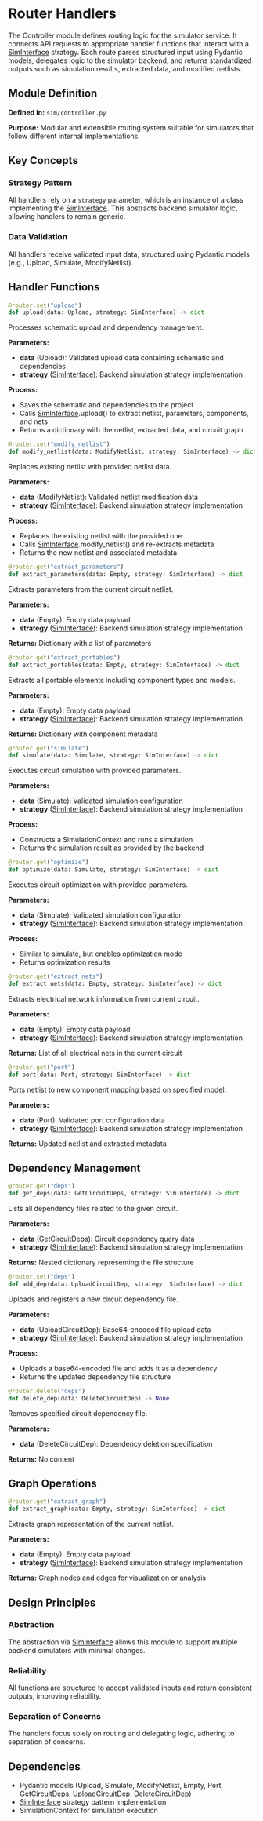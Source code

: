 # Router Handlers

The Controller module defines routing logic for the simulator service. It connects API requests to appropriate handler functions that interact with a [SimInterface](siminterface) strategy. Each route parses structured input using Pydantic models, delegates logic to the simulator backend, and returns standardized outputs such as simulation results, extracted data, and modified netlists.

## Module Definition

**Defined in:** `sim/controller.py`

**Purpose:** Modular and extensible routing system suitable for simulators that follow different internal implementations.

## Key Concepts

### Strategy Pattern
All handlers rely on a `strategy` parameter, which is an instance of a class implementing the [SimInterface](siminterface). This abstracts backend simulator logic, allowing handlers to remain generic.

### Data Validation
All handlers receive validated input data, structured using Pydantic models (e.g., Upload, Simulate, ModifyNetlist).

## Handler Functions

```python
@router.set("upload")
def upload(data: Upload, strategy: SimInterface) -> dict
```

Processes schematic upload and dependency management.

**Parameters:**
- **data** (Upload): Validated upload data containing schematic and dependencies
- **strategy** ([SimInterface](siminterface)): Backend simulation strategy implementation

**Process:**
- Saves the schematic and dependencies to the project
- Calls [SimInterface](siminterface).upload() to extract netlist, parameters, components, and nets
- Returns a dictionary with the netlist, extracted data, and circuit graph

```python
@router.set("modify_netlist")
def modify_netlist(data: ModifyNetlist, strategy: SimInterface) -> dict
```

Replaces existing netlist with provided netlist data.

**Parameters:**
- **data** (ModifyNetlist): Validated netlist modification data
- **strategy** ([SimInterface](siminterface)): Backend simulation strategy implementation

**Process:**
- Replaces the existing netlist with the provided one
- Calls [SimInterface](siminterface).modify_netlist() and re-extracts metadata
- Returns the new netlist and associated metadata

```python
@router.get("extract_parameters")
def extract_parameters(data: Empty, strategy: SimInterface) -> dict
```

Extracts parameters from the current circuit netlist.

**Parameters:**
- **data** (Empty): Empty data payload
- **strategy** ([SimInterface](siminterface)): Backend simulation strategy implementation

**Returns:** Dictionary with a list of parameters

```python
@router.get("extract_portables")
def extract_portables(data: Empty, strategy: SimInterface) -> dict
```

Extracts all portable elements including component types and models.

**Parameters:**
- **data** (Empty): Empty data payload
- **strategy** ([SimInterface](siminterface)): Backend simulation strategy implementation

**Returns:** Dictionary with component metadata

```python
@router.get("simulate")
def simulate(data: Simulate, strategy: SimInterface) -> dict
```

Executes circuit simulation with provided parameters.

**Parameters:**
- **data** (Simulate): Validated simulation configuration
- **strategy** ([SimInterface](siminterface)): Backend simulation strategy implementation

**Process:**
- Constructs a SimulationContext and runs a simulation
- Returns the simulation result as provided by the backend

```python
@router.get("optimize")
def optimize(data: Simulate, strategy: SimInterface) -> dict
```

Executes circuit optimization with provided parameters.

**Parameters:**
- **data** (Simulate): Validated simulation configuration
- **strategy** ([SimInterface](siminterface)): Backend simulation strategy implementation

**Process:**
- Similar to simulate, but enables optimization mode
- Returns optimization results

```python
@router.get("extract_nets")
def extract_nets(data: Empty, strategy: SimInterface) -> dict
```

Extracts electrical network information from current circuit.

**Parameters:**
- **data** (Empty): Empty data payload
- **strategy** ([SimInterface](siminterface)): Backend simulation strategy implementation

**Returns:** List of all electrical nets in the current circuit

```python
@router.get("port")
def port(data: Port, strategy: SimInterface) -> dict
```

Ports netlist to new component mapping based on specified model.

**Parameters:**
- **data** (Port): Validated port configuration data
- **strategy** ([SimInterface](siminterface)): Backend simulation strategy implementation

**Returns:** Updated netlist and extracted metadata

## Dependency Management

```python
@router.get("deps")
def get_deps(data: GetCircuitDeps, strategy: SimInterface) -> dict
```

Lists all dependency files related to the given circuit.

**Parameters:**
- **data** (GetCircuitDeps): Circuit dependency query data
- **strategy** ([SimInterface](siminterface)): Backend simulation strategy implementation

**Returns:** Nested dictionary representing the file structure

```python
@router.set("deps")
def add_dep(data: UploadCircuitDep, strategy: SimInterface) -> dict
```

Uploads and registers a new circuit dependency file.

**Parameters:**
- **data** (UploadCircuitDep): Base64-encoded file upload data
- **strategy** ([SimInterface](siminterface)): Backend simulation strategy implementation

**Process:**
- Uploads a base64-encoded file and adds it as a dependency
- Returns the updated dependency file structure

```python
@router.delete("deps")
def delete_dep(data: DeleteCircuitDep) -> None
```

Removes specified circuit dependency file.

**Parameters:**
- **data** (DeleteCircuitDep): Dependency deletion specification

**Returns:** No content

## Graph Operations

```python
@router.get("extract_graph")
def extract_graph(data: Empty, strategy: SimInterface) -> dict
```

Extracts graph representation of the current netlist.

**Parameters:**
- **data** (Empty): Empty data payload
- **strategy** ([SimInterface](siminterface)): Backend simulation strategy implementation

**Returns:** Graph nodes and edges for visualization or analysis

## Design Principles

### Abstraction
The abstraction via [SimInterface](siminterface) allows this module to support multiple backend simulators with minimal changes.

### Reliability
All functions are structured to accept validated inputs and return consistent outputs, improving reliability.

### Separation of Concerns
The handlers focus solely on routing and delegating logic, adhering to separation of concerns.

## Dependencies

- Pydantic models (Upload, Simulate, ModifyNetlist, Empty, Port, GetCircuitDeps, UploadCircuitDep, DeleteCircuitDep)
- [SimInterface](siminterface) strategy pattern implementation
- SimulationContext for simulation execution